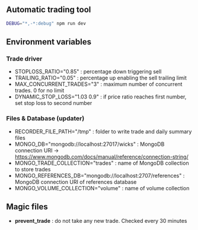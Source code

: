 ## Automatic trading tool

```bash
DEBUG="*,-*:debug" npm run dev
```

## Environment variables

### Trade driver

- STOPLOSS_RATIO="0.85" : percentage down triggering sell
- TRAILING_RATIO="0.05" : percentage up enabling the sell trailing limit
- MAX_CONCURRENT_TRADES="3" : maximum number of concurrent trades. 0 for no limit
- DYNAMIC_STOP_LOSS="1.03 0.9" : if price ratio reaches first number, set stop loss to second number

### Files & Database (updater)

- RECORDER_FILE_PATH="/tmp" : folder to write trade and daily summary files
- MONGO_DB="mongodb://localhost:27017/wicks" : MongoDB connection URI -> https://www.mongodb.com/docs/manual/reference/connection-string/
- MONGO_TRADE_COLLECTION="trades" : name of MongoDB collection to store trades
- MONGO_REFERENCES_DB="mongodb://localhost:2707/references" : MongoDB connection URI of references database
- MONGO_VOLUME_COLLECTION="volume" : name of volume collection

## Magic files

- **prevent_trade** : do not take any new trade. Checked every 30 minutes
